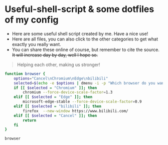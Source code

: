 # Useful-shell-script & some dotfiles of my config
- Here are some useful shell script created by me. Have a nice use!
- Here are all files, you can also click to the other categories to get what exactly you really want.
- You can share these online of course, but remember to cite the source.
~~It will increase day by day, well I hope so.~~

> Helping each other, making us stronger!


```bash 
function browser {
    options="Cancel\nChromium\nEdge\nbilibili"
    selected=$(echo -e $options | dmenu -i -p "Which browser do you want to use ?")
    if [[ $selected = "Chromium" ]]; then
        chromium --force-device-scale-factor=1.3
    elif [[ $selected = "Edge" ]]; then
        microsoft-edge-stable --force-device-scale-factor=0.9
    elif [[ $selected = "bilibili" ]]; then
        firefox  --new-window https://www.bilibili.com/
    elif [[ $selected = "Cancel" ]]; then
        return
    fi
}

browser
```

